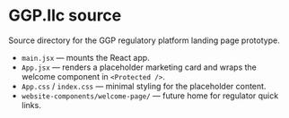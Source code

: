 # GGP.llc source

Source directory for the GGP regulatory platform landing page prototype.

- `main.jsx` — mounts the React app.
- `App.jsx` — renders a placeholder marketing card and wraps the welcome component in `<Protected />`.
- `App.css` / `index.css` — minimal styling for the placeholder content.
- `website-components/welcome-page/` — future home for regulator quick links.
